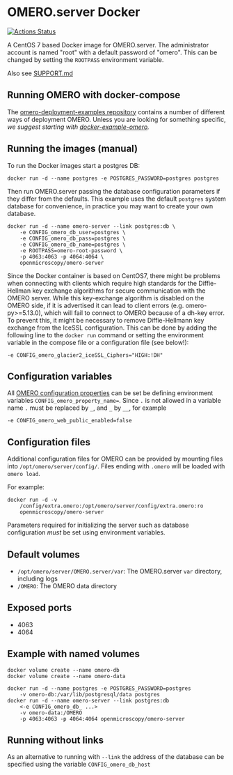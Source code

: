 OMERO.server Docker
===================

[![Actions Status](https://github.com/ome/omero-server-docker/workflows/Build/badge.svg)](https://github.com/ome/omero-server-docker/actions)

A CentOS 7 based Docker image for OMERO.server. The administrator account is named "root" with a
default password of "omero". This can be changed by setting the `ROOTPASS` environment variable.

Also see [SUPPORT.md](./SUPPORT.md)

Running OMERO with docker-compose
---------------------------------

The [omero-deployment-examples repository](https://github.com/ome/omero-deployment-examples/)
contains a number of different ways of deployment OMERO. Unless you are looking for something
specific, *we suggest starting with [docker-example-omero](https://github.com/ome/docker-example-omero).*

Running the images (manual)
---------------------------

To run the Docker images start a postgres DB:

    docker run -d --name postgres -e POSTGRES_PASSWORD=postgres postgres

Then run OMERO.server passing the database configuration parameters if they differ from the defaults.
This example uses the default `postgres` system database for convenience, in practice you may want to create your own database.

    docker run -d --name omero-server --link postgres:db \
        -e CONFIG_omero_db_user=postgres \
        -e CONFIG_omero_db_pass=postgres \
        -e CONFIG_omero_db_name=postgres \
        -e ROOTPASS=omero-root-password \
        -p 4063:4063 -p 4064:4064 \
        openmicroscopy/omero-server

Since the Docker container is based on CentOS7, there might be problems when connecting with clients which require high standards for the Diffie-Hellman
key exchange algorithms for secure communication with the OMERO server. While this key-exchange algorithm is disabled on the OMERO side, if it is 
advertised it can lead to client errors (e.g. omero-py>=5.13.0), which will fail to connect to OMERO because of a dh-key error. To prevent this, 
it might be necessary to remove Diffie-Hellmann key exchange from the IceSSL configuration. This can be done by adding the following line to the 
`docker run` command or setting the environment variable in the compose file or a configuration file (see below!):

	-e CONFIG_omero_glacier2_iceSSL_Ciphers="HIGH:!DH"


Configuration variables
-----------------------

All [OMERO configuration properties](https://docs.openmicroscopy.org/latest/omero/sysadmins/config.html) can be set be defining environment variables `CONFIG_omero_property_name=`.
Since `.` is not allowed in a variable name `.` must be replaced by `_`, and `_` by `__`, for example

    -e CONFIG_omero_web_public_enabled=false


Configuration files
-------------------

Additional configuration files for OMERO can be provided by mounting files into `/opt/omero/server/config/`.
Files ending with `.omero` will be loaded with `omero load`.

For example:

    docker run -d -v
        /config/extra.omero:/opt/omero/server/config/extra.omero:ro
        openmicroscopy/omero-server

Parameters required for initializing the server such as database configuration *must* be set using environment variables.


Default volumes
---------------

- `/opt/omero/server/OMERO.server/var`: The OMERO.server `var` directory, including logs
- `/OMERO`: The OMERO data directory


Exposed ports
-------------

- 4063
- 4064


Example with named volumes
--------------------------

    docker volume create --name omero-db
    docker volume create --name omero-data

    docker run -d --name postgres -e POSTGRES_PASSWORD=postgres
        -v omero-db:/var/lib/postgresql/data postgres
    docker run -d --name omero-server --link postgres:db
        <-e CONFIG_omero_db_ ...>
        -v omero-data:/OMERO
        -p 4063:4063 -p 4064:4064 openmicroscopy/omero-server


Running without links
---------------------

As an alternative to running with `--link` the address of the database can be specified using the variable `CONFIG_omero_db_host`


